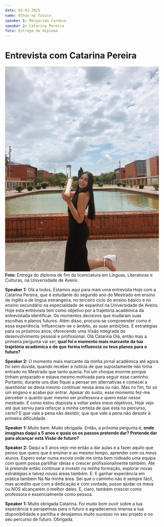 ```yaml
---
date: 03-03-2025
name: Olhos no futuro
speaker 1: Margarida Cardoso
speaker 2: Catarina Pereira
foto: Entrega do diploma
---
```

# Entrevista com Catarina Pereira
![Catarina Pereira](foto_Catarina.jpg) 
**Foto:** Entrega do diploma de fim da licenciatura em Línguas, Literaturas e Culturas, na Universidade de Aveiro.

**Speaker 1:**
Olá a todos. Estamos aqui para mais uma entrevista Hoje com a Catarina Pereira, que é estudante do segundo ano do Mestrado em ensino de inglês e de língua estrangeira, no terceiro ciclo do ensino básico e no ensino secundário na especialidade de espanhol na Universidade de Aveiro. Hoje esta entrevista tem como objetivo por a trajetória académica da entrevistada identificar. Os momentos decisivos que mudaram suas escolhas e planos futuros. Além disso, procura-se compreender como é essa experiência. Influenciam-se o âmbito, as suas ambições. E estratégias para os próximos anos, oferecendo uma Visão integrada do desenvolvimento pessoal e profissional. Olá Catarina Olá, então mas a primeira pergunta vai ser, **qual foi o momento mais marcante da tua trajetória académica e de que forma influencia os teus planos para o futuro?**

**Speaker 2:**
O momento mais marcante da minha jornal académica até agora foi sem dúvida, quando receber a notícia de que supostamente não tinha entrado no Mestrado que tanto queria. Foi um choque enorme porque tinham preparado e estava mesmo motivada para seguir esse caminho. Portanto, durante uns dias fiquei a pensar em alternativas e comecei a questionar se devia mesmo continuar nessa área ou não. Mas no fim, foi só um engano e acabei por entrar. Apesar do susto, esse momento fez-me perceber o quanto quer mesmo ser professora e quero estar nesse mestrado. E como estou disposta a voltar pelos meus objetivos, Hoje vejo até que serviu para reforçar a minha certeza de que está no percurso, certo?    E que vale a pena não desistir, que que vale a pena não desistir à primeira dificuldade.

**Speaker 1:**
Muito bem. Muito obrigada. Então, a próxima pergunta é, **onde imaginas daqui a 5 anos e quais os os passos pretende dar? Pretende dar para alcançar esta Visão de futuro?**

**Speaker 2:**
Daqui a 5 anos vejo-me então a dar aulas e a fazer aquilo que penso que quero que é ensinar e ao mesmo tempo, aprender com os meus alunos. Espero estar numa escola onde me sinta bem rodeado uma equipa com quem possa partilhar ideias e crescer profissionalmente também. Até lá pretende então continuar a investir na minha formação, explorar novas estratégias e talvez novas áreas também.    E.    E ganhar experiência em prática também Na Na minha área. Sei que o caminho não é sempre fácil, mas acredito que com a dedicação e com vontade, posso ajudar os meus ou NOS alcançarem o melhor deles. E, claro, também crescer como professora e essencialmente como pessoa.

**Speaker 1:**
Muito obrigada Catarina. Foi muito bom ouvir sobre a tua experiência e perspetivas para o futuro e agradecemos imensa a tua disponibilidade e partilha e desejamos muito sucesso no seu projeto e no seu percurso de futuro. Obrigada.



